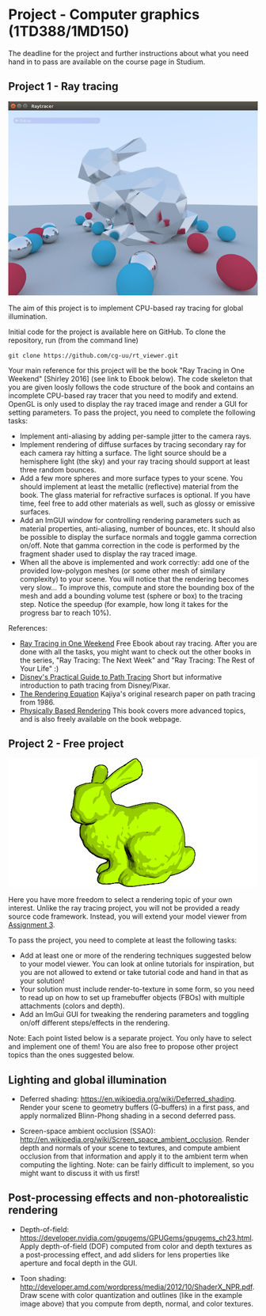 # Project - Computer graphics (1TD388/1MD150)

The deadline for the project and further instructions about what you need hand in to pass are available on the course page in Studium.


## Project 1 - Ray tracing

![](images/project1_example.png)

The aim of this project is to implement CPU-based ray tracing for global illumination.

Initial code for the project is available here on GitHub. To clone the repository, run (from the command line)

    git clone https://github.com/cg-uu/rt_viewer.git

Your main reference for this project will be the book "Ray Tracing in One Weekend" [Shirley 2016]  (see link to Ebook below). The code skeleton that you are given loosly follows the code structure of the book and contains an incomplete CPU-based ray tracer that you need to modify and extend. OpenGL is only used to display the ray traced image and render a GUI for setting parameters. To pass the project, you need to complete the following tasks:

- Implement anti-aliasing by adding per-sample jitter to the camera rays.
- Implement rendering of diffuse surfaces by tracing secondary ray for each camera ray hitting a surface. The light source should be a hemisphere light (the sky) and your ray tracing should support at least three random bounces.
- Add a few more spheres and more surface types to your scene. You should implement at least the metallic (reflective) material from the book. The glass material for refractive surfaces is optional. If you have time, feel free to add other materials as well, such as glossy or emissive surfaces.
- Add an ImGUI window for controlling rendering parameters such as material properties, anti-aliasing, number of bounces, etc. It should also be possible to display the surface normals and toggle gamma correction on/off. Note that gamma correction in the code is performed by the fragment shader used to display the ray traced image.
- When all the above is implemented and work correctly: add one of the provided low-polygon meshes (or some other mesh of similary complexity) to your scene. You will notice that the rendering becomes very slow... To improve this, compute and store the bounding box of the mesh and add a bounding volume test (sphere or box) to the tracing step. Notice the speedup (for example, how long it takes for the progress bar to reach 10%).


References:

- [Ray Tracing in One Weekend](https://raytracing.github.io/books/RayTracingInOneWeekend.html) Free Ebook about ray tracing. After you are done with all the tasks, you might want to check out the other books in the series, "Ray Tracing: The Next Week" and "Ray Tracing: The Rest of Your Life" :)
- [Disney's Practical Guide to Path Tracing](https://www.youtube.com/watch?v=frLwRLS_ZR0) Short but informative introduction to path tracing from Disney/Pixar.
- [The Rendering Equation](https://studentportalen.uu.se/uusp-webapp/auth_hitch/spring/webpagefiles/files/download/646956/9be0692b-0b6e-4309-b429-14eff7a4f811.pdf) Kajiya's original research paper on path tracing from 1986.
- [Physically Based Rendering](http://www.pbr-book.org/) This book covers more advanced topics, and is also freely available on the book webpage.


## Project 2 - Free project

![](images/project2_example.png)

Here you have more freedom to select a rendering topic of your own interest. Unlike the ray tracing project, you will not be provided a ready source code framework. Instead, you will extend your model viewer from [Assignment 3](https://github.com/cg-uu/cg_assignment3).

To pass the project, you need to complete at least the following tasks:

- Add at least one or more of the rendering techniques suggested below to your model viewer. You can look at online tutorials for inspiration, but you are not allowed to extend or take tutorial code and hand in that as your solution!
- Your solution must include render-to-texture in some form, so you need to read up on how to set up framebuffer objects (FBOs) with multiple attachments (colors and depth). 
- Add an ImGui GUI for tweaking the rendering parameters and toggling on/off different steps/effects in the rendering.

Note: Each point listed below is a separate project. You only have to select and implement one of them! You are also free to propose other project topics than the ones suggested below.


## Lighting and global illumination

- Deferred shading: https://en.wikipedia.org/wiki/Deferred_shading. Render your scene to geometry buffers (G-buffers) in a first pass, and apply normalized Blinn-Phong shading in a second deferred pass.

- Screen-space ambient occlusion (SSAO): http://en.wikipedia.org/wiki/Screen_space_ambient_occlusion. Render depth and normals of your scene to textures, and compute ambient occlusion from that information and apply it to the ambient term when computing the lighting. Note: can be fairly difficult to implement, so you might want to discuss it with us first!


## Post-processing effects and non-photorealistic rendering

- Depth-of-field: https://developer.nvidia.com/gpugems/GPUGems/gpugems_ch23.html. Apply depth-of-field (DOF) computed from color and depth textures as a post-processing effect, and add sliders for lens properties like aperture and focal depth in the GUI.

- Toon shading: http://developer.amd.com/wordpress/media/2012/10/ShaderX_NPR.pdf. Draw scene with color quantization and outlines (like in the example image above) that you compute from depth, normal, and color textures.
